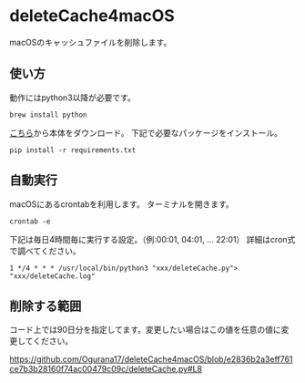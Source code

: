 # deleteCache4macOS

macOSのキャッシュファイルを削除します。

## 使い方

動作にはpython3以降が必要です。

```brew
brew install python
```

[こちら](https://github.com/Ogurana17/deleteCache4macOS/archive/refs/heads/main.zip)から本体をダウンロード。
下記で必要なパッケージをインストール。

```pip
pip install -r requirements.txt
```

## 自動実行

macOSにあるcrontabを利用します。
ターミナルを開きます。

```crontab
crontab -e
```

下記は毎日4時間毎に実行する設定。（例:00:01, 04:01, ... 22:01）
詳細はcron式で調べてください。

```crontab_add
1 */4 * * * /usr/local/bin/python3 "xxx/deleteCache.py"> "xxx/deleteCache.log"
```

## 削除する範囲

コード上では90日分を指定してます。変更したい場合はこの値を任意の値に変更してください。

https://github.com/Ogurana17/deleteCache4macOS/blob/e2836b2a3eff761ce7b3b28160f74ac00479c09c/deleteCache.py#L8
